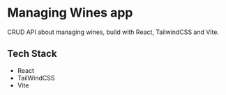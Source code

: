 # Managing Wines app

CRUD API about managing wines, build with React, TailwindCSS and Vite.

## Tech Stack

- React
- TailWindCSS
- Vite
